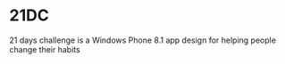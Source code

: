 21DC
====

21 days challenge is a Windows Phone 8.1 app design for helping people change their habits
